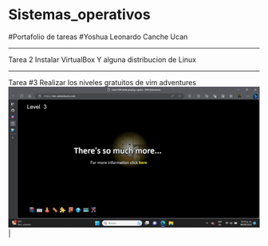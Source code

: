 # Sistemas_operativos
#Portafolio de tareas
#Yoshua Leonardo Canche Ucan
___________________________
Tarea 2
Instalar VirtualBox Y alguna distribucion de Linux
_____________________________________________
Tarea #3 
Realizar los niveles gratuitos de vim adventures
<a href="https://github.com/YoshuaCanche/Sistemas_operativos/blob/main/VIM%20ADVENTURES.jpeg" target="_blank"> <img src="/VIM%20ADVENTURES.jpeg"/></a>  |
